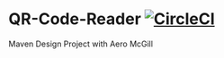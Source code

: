 # QR-Code-Reader [![CircleCI](https://circleci.com/gh/haoweiqiu/QR-Code-Reader.svg?style=svg)](https://circleci.com/gh/haoweiqiu/QR-Code-Reader)
Maven Design Project with Aero McGill
